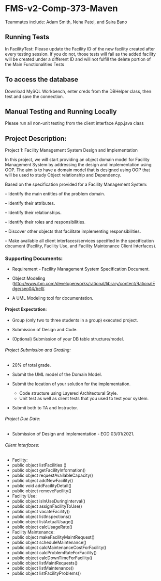 # FMS-v2-Comp-373-Maven
 Teammates include: Adam Smith, Neha Patel, and Saira Bano


## Running Tests
In FacilityTest: Please update the Facility ID of the new facility created after every testing session. If you do not, those tests will fail as the added facility will be created under a different ID and will not fulfill the delete portion of the Main Functionalities Tests

## To access the database
Download MySQL Workbench, enter creds from the DBHelper class, then test and save the connection.

## Manual Testing and Running Locally
Please run all non-unit testing from the client interface App.java class


## Project Description:
Project 1: Facility Management System Design and Implementation

In this project, we will start providing an object domain model for Facility Management System by addressing the design and implementation using OOP. The aim is to have a domain model that is designed using OOP that will be used to study Object relationship and Dependency.

Based on the specification provided for a Facility Management System:

– Identify the main entitles of the problem domain.

– Identify their attributes.

– Identify their relationships.

– Identify their roles and responsibilities.

– Discover other objects that facilitate implementing responsibilities.

– Make available all client interfaces/services specified in the specification document (Facility, Facility Use, and Facility Maintenance Client Interfaces).

### Supporting Documents:
 - Requirement - Facility Management System Specification Document.
 
 - Object Modeling (http://www.ibm.com/developerworks/rational/library/content/RationalEdge/sep04/bell/.
 
 - A UML Modeling tool for documentation.
 
#### Project Expectation:
- Group (only two to three students in a group) executed project.

- Submission of Design and Code.

- (Optional) Submission of your DB table structure/model.


###### Project Submission and Grading:
- 20% of total grade.

- Submit the UML model of the Domain Model.

- Submit the location of your solution for the implementation.
   - Code structure using Layered Architectural Style.
   - Unit test as well as client tests that you used to test your system.
   
 - Submit both to TA and Instructor.

###### Project Due Date:
- Submission of Design and Implementation - EOD 03/01/2021.

###### Client Interfaces:

-  Facility:
  - public object listFacilities ()
  - public object getFacilityInformation()
  - public object requestAvailableCapacity() 
  - public object addNewFacility()
  - public void addFacilityDetail()
  - public object removeFacility()
- Facility Use: 
 - public object isInUseDuringInterval()
 - public object assignFacilityToUse()
 - public object vacateFacility()
 - public object listInspections()
 - public object listActualUsage() 
 - public object calcUsageRate()
- Facility Maintenance:
 - public object makeFacilityMaintRequest() 
 - public object scheduleMaintenance()
 - public object calcMaintenanceCostForFacility() 
 - public object calcProblemRateForFacility()
 - public object calcDownTimeForFacility()
 - public object listMaintRequests()
 - public object listMaintenance()
 - public object listFacilityProblems()

